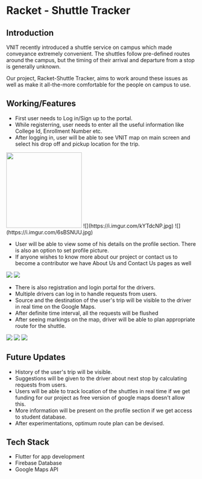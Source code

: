 # Racket - Shuttle Tracker

## Introduction
VNIT recently introduced a shuttle service on campus which made conveyance extremely convenient. The shuttles follow pre-defined routes around the campus, but the timing of their arrival and departure from a stop is generally unknown.

Our project, Racket-Shuttle Tracker, aims to work around these issues as well as make it all-the-more comfortable for the people on campus to use.


## Working/Features
- First user needs to Log in/Sign up to the portal.
- While registerring, user needs to enter all the useful information like College Id, Enrollment Number etc.
- After logging in, user will be able to see VNIT map on main screen and select his drop off and pickup location for the trip.

<img src="https://i.imgur.com/kYTdcNP.jpg" width="200">
![](https://i.imgur.com/kYTdcNP.jpg)  ![](https://i.imgur.com/6sBSNUU.jpg)


- User will be able to view some of his details on the profile section. There is also an option to set profile picture.
- If anyone wishes to know more about our project or contact us to become a contributor we have About Us and Contact Us pages as well

![](https://i.imgur.com/J8UjM1U.jpg)  ![](https://i.imgur.com/oypGXai.jpg)


- There is also registration and login portal for the drivers.
- Multiple drivers can log in to handle requests from users.
- Source and the destination of the user's trip will be visible to the driver in real time on the Google Maps.
- After definite time interval, all the requests will be flushed
- After seeing markings on the map, driver will be able to plan appropriate route for the shuttle.

![](https://i.imgur.com/RGggWu0.jpg) ![](https://i.imgur.com/aaAGJz4.jpg) ![](https://i.imgur.com/1xBgZQ7.jpg)


## Future Updates
- History of the user's trip will be visible.
- Suggestions will be given to the driver about next stop by calculating requests from users.
- Users will be able to track location of the shuttles in real time if we get funding for our project as free version of google maps doesn't allow this.
- More information will be present on the profile section if we get access to student database.
- After experimentations, optimum route plan can be devised.

## Tech Stack 
- Flutter for app development
- Firebase Database
- Google Maps API
